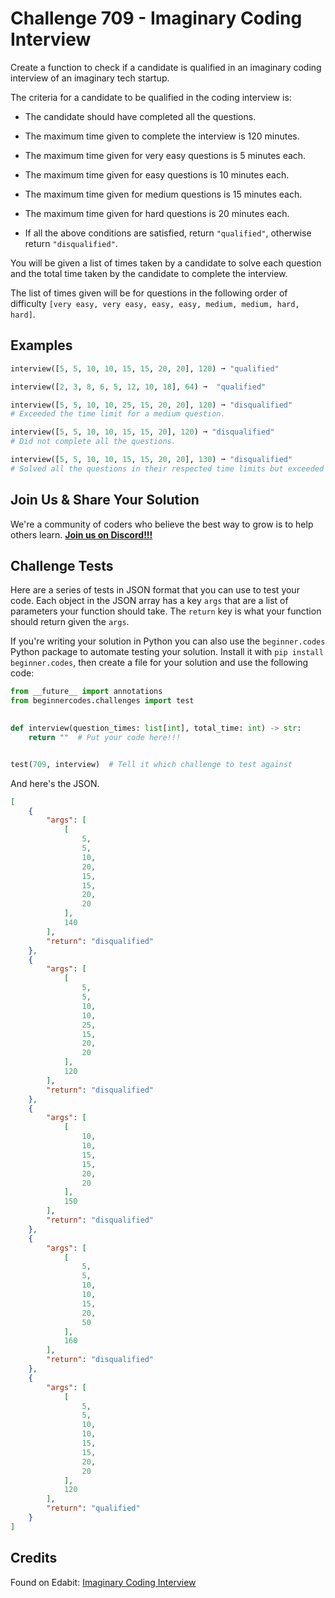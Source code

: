 # Challenge 709 - Imaginary Coding Interview

Create a function to check if a candidate is qualified in an imaginary coding interview of an imaginary tech startup.

The criteria for a candidate to be qualified in the coding interview is:

- The candidate should have completed all the questions.
- The maximum time given to complete the interview is 120 minutes.
- The maximum time given for very easy questions is 5 minutes each.
- The maximum time given for easy questions is 10 minutes each.
- The maximum time given for medium questions is 15 minutes each.
- The maximum time given for hard questions is 20 minutes each.

- If all the above conditions are satisfied, return `"qualified"`, otherwise return `"disqualified"`.

You will be given a list of times taken by a candidate to solve each question and the total time taken by the candidate to complete the interview.

The list of times given will be for questions in the following order of difficulty `[very easy, very easy, easy, easy, medium, medium, hard, hard]`.

## Examples
```python
interview([5, 5, 10, 10, 15, 15, 20, 20], 120) ➞ "qualified"

interview([2, 3, 8, 6, 5, 12, 10, 18], 64) ➞  "qualified"

interview([5, 5, 10, 10, 25, 15, 20, 20], 120) ➞ "disqualified"
# Exceeded the time limit for a medium question.

interview([5, 5, 10, 10, 15, 15, 20], 120) ➞ "disqualified"
# Did not complete all the questions.

interview([5, 5, 10, 10, 15, 15, 20, 20], 130) ➞ "disqualified"
# Solved all the questions in their respected time limits but exceeded the total time limit of the interview.
```
## Join Us & Share Your Solution

We're a community of coders who believe the best way to grow is to help others learn. **[Join us on Discord!!!](https://discord.gg/sfHykntuGy)**

## Challenge Tests

Here are a series of tests in JSON format that you can use to test your code. Each object in the JSON array has a key `args` that are a list of parameters your function should take. The `return` key is what your function should return given the `args`. 

If you're writing your solution in Python you can also use the `beginner.codes` Python package to automate testing your solution. Install it with `pip install beginner.codes`, then create a file for your solution and use the following code:
```python
from __future__ import annotations
from beginnercodes.challenges import test

    
def interview(question_times: list[int], total_time: int) -> str:
    return ""  # Put your code here!!!


test(709, interview)  # Tell it which challenge to test against
```
And here's the JSON.
```json
[
    {
        "args": [
            [
                5,
                5,
                10,
                20,
                15,
                15,
                20,
                20
            ],
            140
        ],
        "return": "disqualified"
    },
    {
        "args": [
            [
                5,
                5,
                10,
                10,
                25,
                15,
                20,
                20
            ],
            120
        ],
        "return": "disqualified"
    },
    {
        "args": [
            [
                10,
                10,
                15,
                15,
                20,
                20
            ],
            150
        ],
        "return": "disqualified"
    },
    {
        "args": [
            [
                5,
                5,
                10,
                10,
                15,
                20,
                50
            ],
            160
        ],
        "return": "disqualified"
    },
    {
        "args": [
            [
                5,
                5,
                10,
                10,
                15,
                15,
                20,
                20
            ],
            120
        ],
        "return": "qualified"
    }
]
```
## Credits

Found on Edabit: [Imaginary Coding Interview](https://edabit.com/challenge/3A3mHS5B3NNZddQL2)
